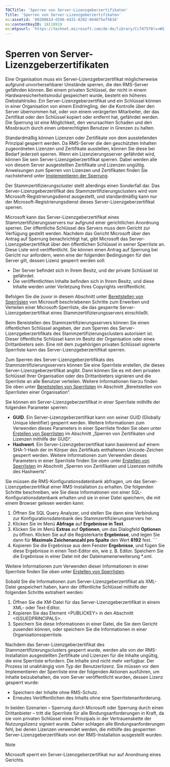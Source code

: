 ```yaml
---
TOCTitle: 'Sperren von Server-Lizenzgeberzertifikaten'
Title: 'Sperren von Server-Lizenzgeberzertifikaten'
ms:assetid: '8020861d-d196-4431-8282-044675ef5616'
ms:contentKeyID: 18118919
ms:mtpsurl: 'https://technet.microsoft.com/de-de/library/Cc747578(v=WS.10)'
---
```


Sperren von Server-Lizenzgeberzertifikaten
==========================================

Eine Organisation muss ein Server-Lizenzgeberzertifikat möglicherweise aufgrund unvorhersehbarer Umstände sperren, die den RMS-Server gefährden können. Bei einem privaten Schlüssel, der nicht in einem Hardwaresicherheitsmodul gespeichert wurde, besteht ein höheres Diebstahlrisiko. Ein Server-Lizenzgeberzertifikat und ein Schlüssel können in einer Organisation von einem Eindringling, der die Kontrolle über den Server übernommen hat, oder von einem verärgerten Mitarbeiter, der das Zertifikat oder den Schlüssel kopiert oder entfernt hat, gefährdet werden. Die Sperrung ist eine Möglichkeit, den verursachten Schaden und den Missbrauch durch einen unberechtigten Benutzer in Grenzen zu halten.

Standardmäßig können Lizenzen oder Zertifikate von dem ausstellenden Prinzipal gesperrt werden. Da RMS-Server die den geschützten Inhalten zugeordneten Lizenzen und Zertifikate ausstellen, können Sie diese bei Bedarf jederzeit sperren. Wenn ein Lizenzierungsserver gefährdet wird, können Sie sein Server-Lizenzgeberzertifikat sperren. Dabei werden alle von diesem Server ausgestellten Zertifikate und Lizenzen ungültig. Anweisungen zum Sperren von Lizenzen und Zertifikaten finden Sie nachstehend unter [Implementieren der Sperrung](https://technet.microsoft.com/4735f060-7197-4ae2-830a-f91bcc4de30a).

Der Stammzertifizierungscluster stellt allerdings einen Sonderfall dar. Das Server-Lizenzgeberzertifikat des Stammzertifizierungsclusters wird vom Microsoft-Registrierungsdienst ausgestellt, und standardmäßig kann nur der Microsoft-Registrierungsdienst dieses Server-Lizenzgeberzertifikat sperren.

Microsoft kann das Server-Lizenzgeberzertifikat eines Stammzertifizierungsservers nur aufgrund einer gerichtlichen Anordnung sperren. Der öffentliche Schlüssel des Servers muss dem Gericht zur Verfügung gestellt werden. Nachdem das Gericht Microsoft über den Antrag auf Sperrung benachrichtigt hat, gibt Microsoft das Server-Lizenzgeberzertifikat über den öffentlichen Schlüssel in seiner Sperrliste an. Diese Liste wird veröffentlicht. Sie können einen Antrag auf Sperrung bei Gericht nur anfordern, wenn eine der folgenden Bedingungen für den Server gilt, dessen Lizenz gesperrt werden soll:

-   Der Server befindet sich in Ihrem Besitz, und der private Schlüssel ist gefährdet.
-   Die veröffentlichten Inhalte befinden sich in Ihrem Besitz, und diese Inhalte werden unter Verletzung Ihres Copyrights veröffentlicht.

Befolgen Sie die zuvor in diesem Abschnitt unter [Bereitstellen von Sperrlisten](https://technet.microsoft.com/e331338b-66d4-45e4-8d3f-acccf2302ac4) von Microsoft beschriebenen Schritte zum Erwerben und Verteilen einer Microsoft-Sperrliste, die das gesperrte Server-Lizenzgeberzertifikat eines Stammzertifizierungsservers einschließt.

Beim Bereistellen des Stammzertifizierungsservers können Sie einen öffentlichen Schlüssel angeben, der zum Sperren des Server-Lizenzgeberzertifikats des Stammzertifizierungsclusters autorisiert ist. Dieser öffentliche Schlüssel kann im Besitz der Organisation oder eines Drittanbieters sein. Eine mit dem zugehörigen privaten Schlüssel signierte Sperrliste kann das Server-Lizenzgeberzertifikat sperren.

Zum Sperren des Server-Lizenzgeberzertifikats des Stammzertifizierungsservers können Sie eine Sperrliste erstellen, die dieses Server-Lizenzgeberzertifikat angibt. Dann können Sie es mit dem privaten Schlüssel Ihrer Organisation oder des Drittanbieters signieren und die Sperrliste an alle Benutzer verteilen. Weitere Informationen hierzu finden Sie oben unter [Bereitstellen von Sperrlisten](https://technet.microsoft.com/e331338b-66d4-45e4-8d3f-acccf2302ac4) im Abschnitt „Bereitstellen von Sperrlisten einer Organisation“.

Sie können ein Server-Lizenzgeberzertifikat in einer Sperrliste mithilfe der folgenden Parameter sperren:

-   **GUID**. Ein Server-Lizenzgeberzertifikat kann von seiner GUID (Globally Unique Identifier) gesperrt werden. Weitere Informationen zum Verwenden dieses Parameters in einer Sperrliste finden Sie oben unter [Erstellen von Sperrlisten](https://technet.microsoft.com/1ef75199-3344-4225-84de-a863a777696a) im Abschnitt „Sperren von Zertifikaten und Lizenzen mithilfe der GUID“.
-   **Hashwert**. Ein Server-Lizenzgeberzertifikat kann basierend auf einem SHA-1-Hash der im Körper des Zertifikats enthaltenen Unicode-Zeichen gesperrt werden. Weitere Informationen zum Verwenden dieses Parameters in einer Sperrliste finden Sie oben unter [Erstellen von Sperrlisten](https://technet.microsoft.com/1ef75199-3344-4225-84de-a863a777696a) im Abschnitt „Sperren von Zertifikaten und Lizenzen mithilfe des Hashwerts“.

Sie müssen die RMS-Konfigurationsdatenbank abfragen, um das Server-Lizenzgeberzertifikat einer RMS-Installation zu erhalten. Die folgenden Schritte beschreiben, wie Sie diese Informationen von einer SQL-Konfigurationsdatenbank erhalten und sie in einer Datei speichern, die mit einem Browser gelesen werden kann:

1.  Öffnen Sie SQL Query Analyzer, und stellen Sie dann eine Verbindung zur Konfigurationsdatenbank des Stammzertifizierungsservers her.
2.  Klicken Sie im Menü **Abfrage** auf **Ergebnisse in Text**.
3.  Klicken Sie im Menü **Extras** auf **Optionen**, um das Dialogfeld **Optionen** zu öffnen. Klicken Sie auf die Registerkarte **Ergebnisse**, und legen Sie dann für **Maximale Zeichenanzahl pro Spalte** den Wert **8192** fest.
        ```
1.  Kopieren Sie die Ergebnisse aus dem Fenster **Ergebnisse**, und fügen Sie diese Ergebnisse in einen Text-Editor ein, wie z. B. Editor. Speichern Sie die Ergebnisse in einer Datei mit der Dateinamenerweiterung \*.xml.

Weitere Informationen zum Verwenden dieser Informationen in einer Sperrliste finden Sie oben unter [Erstellen von Sperrlisten](https://technet.microsoft.com/1ef75199-3344-4225-84de-a863a777696a).

Sobald Sie die Informationen zum Server-Lizenzgeberzertifikat als XML-Datei gespeichert haben, kann der öffentliche Schlüssel mithilfe der folgenden Schritte extrahiert werden:

1.  Öffnen Sie die XM-Datei für das Server-Lizenzgeberzertifikat in einem XML- oder Text-Editor.
2.  Kopieren Sie das Element &lt;PUBLICKEY&gt; in den Abschnitt &lt;ISSUEDPRINCIPALS&gt;.
3.  Speichern Sie diese Informationen in einer Datei, die Sie dem Gericht zusenden können, oder speichern Sie die Informationen in einer Organisationssperrliste.

Nachdem das Server-Lizenzgeberzertifikat des Stammzertifizierungsclusters gesperrt wurde, werden alle von der RMS-Installation ausgestellten Zertifikate und Lizenzen für die Inhalte ungültig, die eine Sperrliste erfordern. Die Inhalte sind nicht mehr verfügbar. Der Prozess ist unabhängig vom Typ der Benutzerlizenz. Sie müssen vor dem Implementieren der Sperrliste eine der folgenden Aktionen ausführen, um Inhalte beizubehalten, die vom Server veröffentlicht wurden, dessen Lizenz gesperrt wurde:

-   Speichern der Inhalte ohne RMS-Schutz.
-   Erneutes Veröffentlichen des Inhalts ohne eine Sperrlistenanforderung.

In beiden Szenarien – Sperrung durch Microsoft oder Sperrung durch einen Drittanbieter – tritt die Sperrliste für alle Bindungsanforderungen in Kraft, da sie vom privaten Schlüssel eines Prinzipals in der Vertrauenskette der Nutzungslizenz signiert wurde. Daher schlagen alle Bindungsanforderungen fehl, bei denen Lizenzen verwendet werden, die mithilfe des gesperrten Server-Lizenzgeberzertifikats von der RMS-Installation ausgestellt wurden.

> [!NOTE]
> Microsoft sperrt ein Server-Lizenzgeberzertifikat nur auf Anordnung eines Gerichts. 